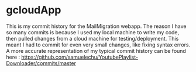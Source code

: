 # gcloudApp

This is my commit history for the MailMigration webapp. The reason I have so many commits is because I used my local machine to write my code, then pulled changes from a cloud machine for testing/deployment. This meant I had to commit for even very small changes, like fixing syntax errors. A more accurate representation of my typical commit history can be found here : https://github.com/samuelechu/YoutubePlaylist-Downloader/commits/master
